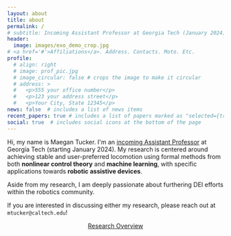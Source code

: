 ```yaml
---
layout: about
title: about
permalink: /
# subtitle: Incoming Assistant Professor at Georgia Tech (January 2024) and Caltech PhD Student studying human-robotic interaction and control of a lower-body exoskeleton.
header:
  image: images/exo_demo_crop.jpg
# <a href='#'>Affiliations</a>. Address. Contacts. Moto. Etc.
profile:
  # align: right
  # image: prof_pic.jpg
  # image_circular: false # crops the image to make it circular
  # address: >
  #   <p>555 your office number</p>
  #   <p>123 your address street</p>
  #   <p>Your City, State 12345</p>
news: false  # includes a list of news items
recent_papers: true # includes a list of papers marked as "selected={true}"
social: true  # includes social icons at the bottom of the page
---
```


Hi, my name is Maegan Tucker. I'm an <a href='https://twitter.com/maegan_tucker1/status/1602433014713098240'>incoming Assistant Professor</a> at Georgia Tech (starting January 2024). My research is centered around achieving stable and user-preferred locomotion using formal methods from both **nonlinear control theory** and **machine learning**, with specific applications towards **robotic assistive devices**. 
<!-- My research has been supported by an [NSF Graduate Research Fellowship](https://www.nsfgrfp.org/). -->
Aside from my research, I am deeply passionate about furthering DEI efforts within the robotics community. 
<!-- Towards this, I was involved in several Caltech DEI efforts such as [Future Ignited](https://sfp.caltech.edu/diversity-equity-and-inclusion-programs/futures-ignited), [Freshman Summer Research Institute (FSRI)](https://diversity.caltech.edu/programs-training/freshman-summer-research-institute-fsri), and [Rise Tutoring](https://www.caltechy.org/rise-tutor).  -->
If you are interested in discussing either my research, please reach out at ``mtucker@caltech.edu``!

<center>
<a href="/research/" class="btn btn-sm z-depth-0" role="button">Research Overview</a>
</center>


<!-- Write your biography here. Tell the world about yourself. Link to your favorite [subreddit](http://reddit.com). You can put a picture in, too. The code is already in, just name your picture `prof_pic.jpg` and put it in the `img/` folder.

Put your address / P.O. box / other info right below your picture. You can also disable any these elements by editing `profile` property of the YAML header of your `_pages/about.md`. Edit `_bibliography/papers.bib` and Jekyll will render your [publications page](/al-folio/publications/) automatically.

Link to your social media connections, too. This theme is set up to use [Font Awesome icons](http://fortawesome.github.io/Font-Awesome/) and [Academicons](https://jpswalsh.github.io/academicons/), like the ones below. Add your Facebook, Twitter, LinkedIn, Google Scholar, or just disable all of them. -->
